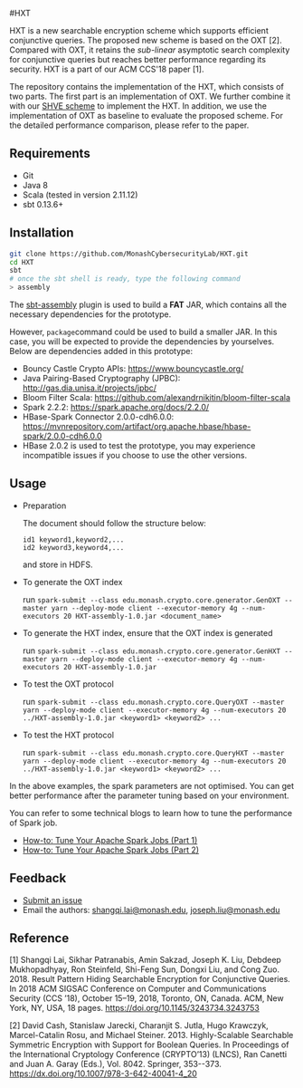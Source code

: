 #HXT

HXT is a new searchable encryption scheme which supports efficient conjunctive queries. The proposed new scheme is based on the OXT [2]. Compared with OXT, it retains the *sub-linear* asymptotic search complexity for conjunctive queries but reaches better performance regarding its security. HXT is a part of our ACM CCS'18 paper [1]. 

The repository contains the implementation of the HXT, which consists of two parts. The first part is an implementation of OXT. We further combine it with our [SHVE scheme](https://github.com/MonashCybersecurityLab/SHVE) to implement the HXT. In addition, we use the implementation of OXT as baseline to evaluate the proposed scheme. For the detailed performance comparison, please refer to the paper.

## Requirements

- Git
- Java 8
- Scala (tested in version 2.11.12)
- sbt 0.13.6+

## Installation

```bash
git clone https://github.com/MonashCybersecurityLab/HXT.git
cd HXT
sbt
# once the sbt shell is ready, type the following command
> assembly
```

The [sbt-assembly](https://github.com/sbt/sbt-assembly) plugin is used to build a **FAT** JAR, which contains all the necessary dependencies for the prototype.

However, `package`command could be used to build a smaller JAR. In this case, you will be expected to provide the dependencies by yourselves. Below are dependencies added in this prototype:

* Bouncy Castle Crypto APIs: https://www.bouncycastle.org/
* Java Pairing-Based Cryptography (JPBC): http://gas.dia.unisa.it/projects/jpbc/
* Bloom Filter Scala: https://github.com/alexandrnikitin/bloom-filter-scala
* Spark 2.2.2: https://spark.apache.org/docs/2.2.0/
* HBase-Spark Connector 2.0.0-cdh6.0.0: https://mvnrepository.com/artifact/org.apache.hbase/hbase-spark/2.0.0-cdh6.0.0
* HBase 2.0.2 is used to test the prototype, you may experience incompatible issues if you choose to use the other versions.

## Usage

* Preparation

  The document should follow the structure below:

  ```
  id1 keyword1,keyword2,...
  id2 keyword3,keyword4,...
  ```

  and store in HDFS.

* To generate the OXT index

  run `spark-submit --class edu.monash.crypto.core.generator.GenOXT --master yarn --deploy-mode client --executor-memory 4g --num-executors 20 HXT-assembly-1.0.jar <document_name>`

* To generate the HXT index, ensure that the OXT index is generated

  run `spark-submit --class edu.monash.crypto.core.generator.GenHXT --master yarn --deploy-mode client --executor-memory 4g --num-executors 20 HXT-assembly-1.0.jar` 

* To test the OXT protocol

  run `spark-submit --class edu.monash.crypto.core.QueryOXT --master yarn --deploy-mode client --executor-memory 4g --num-executors 20 ../HXT-assembly-1.0.jar <keyword1> <keyword2> ...`

* To test the HXT protocol

  run `spark-submit --class edu.monash.crypto.core.QueryHXT --master yarn --deploy-mode client --executor-memory 4g --num-executors 20 ../HXT-assembly-1.0.jar <keyword1> <keyword2> ...`

In the above examples, the spark parameters are not optimised. You can get better performance after the parameter tuning based on your environment.

You can refer to some technical blogs to learn how to tune the performance of Spark job.

* [How-to: Tune Your Apache Spark Jobs (Part 1)](http://blog.cloudera.com/blog/2015/03/how-to-tune-your-apache-spark-jobs-part-1/)
* [How-to: Tune Your Apache Spark Jobs (Part 2)](http://blog.cloudera.com/blog/2015/03/how-to-tune-your-apache-spark-jobs-part-2/)

## Feedback

- [Submit an issue](https://github.com/MonashCybersecurityLab/HXT/issues/new)
- Email the authors: shangqi.lai@monash.edu, joseph.liu@monash.edu

## Reference

[1] Shangqi Lai, Sikhar Patranabis, Amin Sakzad, Joseph K. Liu, Debdeep Mukhopadhyay, Ron Steinfeld, Shi-Feng Sun, Dongxi Liu, and Cong Zuo. 2018. Result Pattern Hiding Searchable Encryption for Conjunctive Queries. In 2018 ACM SIGSAC Conference on Computer and Communications Security (CCS ’18), October 15–19, 2018, Toronto, ON, Canada. ACM, New York, NY,
USA, 18 pages. https://doi.org/10.1145/3243734.3243753

[2] David Cash, Stanislaw Jarecki, Charanjit S. Jutla, Hugo Krawczyk, Marcel-Catalin Rosu, and Michael Steiner. 2013. Highly-Scalable Searchable Symmetric Encryption with Support for Boolean Queries. In Proceedings of the International Cryptology Conference (CRYPTO’13) (LNCS), Ran Canetti and Juan A. Garay (Eds.), Vol. 8042. Springer, 353--373.  https://dx.doi.org/10.1007/978-3-642-40041-4_20